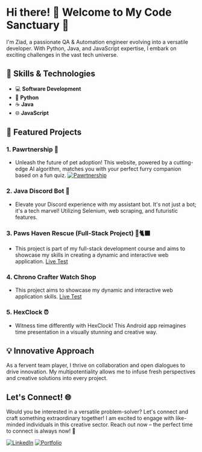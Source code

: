# Hi there! 👋 Welcome to My Code Sanctuary 🚀

I'm Ziad, a passionate QA & Automation engineer evolving into a versatile developer. With Python, Java, and JavaScript expertise, I embark on exciting challenges in the vast tech universe.

## 🚀 Skills & Technologies

- 💻 **Software Development**
- 🐍 **Python**
- ☕ **Java**
- 🌐 **JavaScript**

## 🌟 Featured Projects

### 1. **Pawrtnership 🐾**
   - Unleash the future of pet adoption! This website, powered by a cutting-edge AI algorithm, matches you with your perfect furry companion based on a fun quiz. [![Pawrtnership](https://img.shields.io/badge/Portfolio-Visit-brightgreen)](https://pawrtnership.com)

### 2. **Java Discord Bot 🤖**
   - Elevate your Discord experience with my assistant bot. It's not just a bot; it's a tech marvel! Utilizing Selenium, web scraping, and futuristic features.

### 3. **Paws Haven Rescue (Full-Stack Project) 🐾🐈‍⬛**
   - This project is part of my full-stack development course and aims to showcase my skills in creating a dynamic and interactive web application.  [Live Test](https://ziadakgit.github.io/fullstackproject)

### 4. **Chrono Crafter Watch Shop**
   - This project aims to showcase my dynamic and interactive web application skills.  [Live Test](https://ziadakgit.github.io/AngularCourse/)

### 5. **HexClock ⏰**
   - Witness time differently with HexClock! This Android app reimagines time presentation in a visually stunning and creative way.

## 💡 Innovative Approach

As a fervent team player, I thrive on collaboration and open dialogues to drive innovation. My multipotentiality allows me to infuse fresh perspectives and creative solutions into every project.

## Let's Connect! 🌐
Would you be interested in a versatile problem-solver? Let's connect and craft something extraordinary together! I am excited to engage with like-minded individuals in this creative sector. Reach out now – the perfect time to connect is always now! 🔮

[![LinkedIn](https://img.shields.io/badge/LinkedIn-Connect-blue)](https://il.linkedin.com/in/ziadabukhadra)
[![Portfolio](https://img.shields.io/badge/Portfolio-Visit-brightgreen)](https://ziadak.com)
